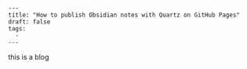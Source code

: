 ```
---
title: "How to publish Obsidian notes with Quartz on GitHub Pages"
draft: false
tags:
  - 
---
```

this is a blog